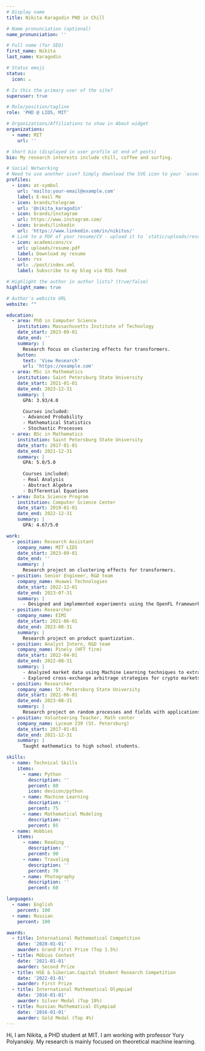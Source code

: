 ```yaml
---
# Display name
title: Nikita Karagodin PHD in Chill

# Name pronunciation (optional)
name_pronunciation: ''

# Full name (for SEO)
first_name: Nikita
last_name: Karagodin

# Status emoji
status:
  icon: ☕️

# Is this the primary user of the site?
superuser: true

# Role/position/tagline
role: 'PHD @ LIDS, MIT'

# Organizations/Affiliations to show in About widget
organizations:
  - name: MIT
    url: ''

# Short bio (displayed in user profile at end of posts)
bio: My research interests include chill, coffee and surfing.

# Social Networking
# Need to use another icon? Simply download the SVG icon to your `assets/media/icons/` folder.
profiles:
  - icon: at-symbol
    url: 'mailto:your-email@example.com'
    label: E-mail Me
  - icon: brands/telegram
    url: '@nikita_karagodin'
  - icon: brands/instagram
    url: https://www.instagram.com/
  - icon: brands/linkedin
    url: 'https://www.linkedin.com/in/nikitus/'
  # Link to a PDF of your resume/CV - upload it to `static/uploads/resume.pdf`
  - icon: academicons/cv
    url: uploads/resume.pdf
    label: Download my resume
  - icon: rss
    url: ./post/index.xml
    label: Subscribe to my blog via RSS feed

# Highlight the author in author lists? (true/false)
highlight_name: true

# Author's website URL
website: ""

education:
  - area: PhD in Computer Science
    institution: Massachusetts Institute of Technology
    date_start: 2023-09-01
    date_end: ''
    summary: |
      Research focus on clustering effects for transformers.
    button:
      text: 'View Research'
      url: 'https://example.com'
  - area: MSc in Mathematics
    institution: Saint Petersburg State University
    date_start: 2021-01-01
    date_end: 2023-12-31
    summary: |
      GPA: 3.93/4.0

      Courses included:
      - Advanced Probability
      - Mathematical Statistics
      - Stochastic Processes
  - area: BSc in Mathematics
    institution: Saint Petersburg State University
    date_start: 2017-01-01
    date_end: 2021-12-31
    summary: |
      GPA: 5.0/5.0
      
      Courses included:
      - Real Analysis
      - Abstract Algebra
      - Differential Equations
  - area: Data Science Program
    institution: Computer Science Center
    date_start: 2019-01-01
    date_end: 2022-12-31
    summary: |
      GPA: 4.67/5.0

work:
  - position: Research Assistant
    company_name: MIT LIDS
    date_start: 2023-09-01
    date_end: ''
    summary: |
      Research project on clustering effects for transformers.
  - position: Senior Engineer, R&D team
    company_name: Huawei Technologies
    date_start: 2022-12-01
    date_end: 2023-07-31
    summary: |
      - Designed and implemented experiments using the OpenFL framework to validate research findings and explore new avenues of Federated Learning.
  - position: Researcher
    company_name: EIMI
    date_start: 2021-06-01
    date_end: 2023-08-31
    summary: |
      Research project on product quantization.
  - position: Analyst Intern, R&D team
    company_name: Pinely (HFT firm)
    date_start: 2022-04-01
    date_end: 2022-08-31
    summary: |
      - Analyzed market data using Machine Learning techniques to extract meaningful insights.
      - Explored cross-exchange arbitrage strategies for crypto markets.
  - position: Researcher
    company_name: St. Petersburg State University
    date_start: 2021-06-01
    date_end: 2023-08-31
    summary: |
      Research project on random processes and fields with applications to data analysis.
  - position: Volunteering Teacher, Math center
    company_name: Lyceum 239 (St. Petersburg)
    date_start: 2017-01-01
    date_end: 2021-12-31
    summary: |
      Taught mathematics to high school students.

skills:
  - name: Technical Skills
    items:
      - name: Python
        description: ''
        percent: 80
        icon: devicon/python
      - name: Machine Learning
        description: ''
        percent: 75
      - name: Mathematical Modeling
        description: ''
        percent: 85
  - name: Hobbies
    items:
      - name: Reading
        description: ''
        percent: 90
      - name: Traveling
        description: ''
        percent: 70
      - name: Photography
        description: ''
        percent: 60

languages:
  - name: English
    percent: 100
  - name: Russian
    percent: 100

awards:
  - title: International Mathematical Competition
    date: '2020-01-01'
    awarder: Grand First Prize (Top 1.5%)
  - title: Möbius Contest
    date: '2021-01-01'
    awarder: Second Prize
  - title: HSE & Siberian.Capital Student Research Competition
    date: '2022-01-01'
    awarder: First Prize
  - title: International Mathematical Olympiad
    date: '2016-01-01'
    awarder: Silver Medal (Top 19%)
  - title: Russian Mathematical Olympiad
    date: '2016-01-01'
    awarder: Gold Medal (Top 4%)
---
```


Hi, I am Nikita, a PHD student at MIT. I am working with professor Yury Polyanskiy. My research is mainly focused on theoretical machine learning.

